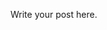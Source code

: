 <!-- 
.. title: placeholder
.. slug: placeholder
.. date: 2015-10-13 07:02:07 UTC+02:00
.. tags: 
.. category: 
.. link: 
.. description: 
.. type: text
-->

Write your post here.

